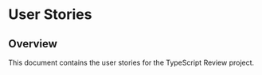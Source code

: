 # User Stories

## Overview
This document contains the user stories for the TypeScript Review project.
